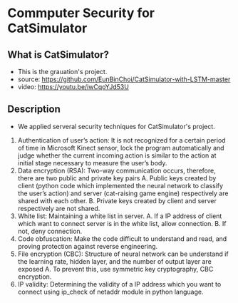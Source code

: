 # Commputer Security for CatSimulator

## What is CatSimulator?
- This is the grauation's project. 
- source: https://github.com/EunBinChoi/CatSimulator-with-LSTM-master
- video: https://youtu.be/iwCqoYJd53U

## Description
- We applied serveral security techniques for CatSimulator's project. 
1.	Authentication of user’s action: It is not recognized for a certain period of time in Microsoft Kinect sensor, lock the program automatically and judge whether the current incoming action is similar to the action at initial stage necessary to measure the user’s body.
2.	Data encryption (RSA): Two-way communication occurs, therefore, there are two public and private key pairs
  A.	Public keys created by client (python code which implemented the neural network to classify the user’s action) and server (cat-raising game engine) respectively are shared with each other.
  B.	Private keys created by client and server respectively are not shared.
3.	White list: Maintaining a white list in server.
  A.	If a IP address of client which want to connect server is in the white list, allow connection.
  B.	If not, deny connection.
4.	Code obfuscation: Make the code difficult to understand and read, and proving protection against reverse engineering.
5.	File encryption (CBC): Structure of neural network can be understand if the learning rate, hidden layer, and the number of output layer are exposed
  A.	To prevent this, use symmetric key cryptography, CBC encryption.
6.	IP validity: Determining the validity of a IP address which you want to connect using ip_check of netaddr module in python language.
